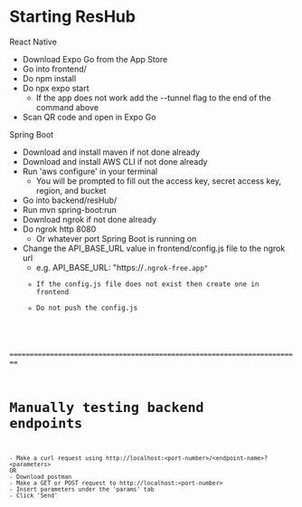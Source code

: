 # Starting ResHub
React Native
- Download Expo Go from the App Store
- Go into frontend/
- Do npm install
- Do npx expo start
    - If the app does not work add the --tunnel flag to the end of the command above
- Scan QR code and open in Expo Go

Spring Boot
- Download and install maven if not done already
- Download and install AWS CLI if not done already
- Run 'aws configure' in your terminal
    - You will be prompted to fill out the access key, secret access key, region, and bucket
- Go into backend/resHub/
- Run mvn spring-boot:run
- Download ngrok if not done already
- Do ngrok http 8080
    - Or whatever port Spring Boot is running on
- Change the API_BASE_URL value in frontend/config.js file to the ngrok url
    - e.g. API_BASE_URL: "https://<code>.ngrok-free.app"
    - If the config.js file does not exist then create one in frontend
    - Do not push the config.js

========================================================================

# Manually testing backend endpoints
    - Make a curl request using http://localhost:<port-number>/<endpoint-name>?<parameters>
    OR
    - Download postman
    - Make a GET or POST request to http://localhost:<port-number>
    - Insert parameters under the 'params' tab
    - Click 'Send'